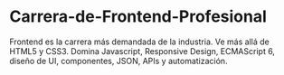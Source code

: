 # Carrera-de-Frontend-Profesional
 Frontend es la carrera más demandada de la industria. Ve más allá de HTML5 y CSS3. Domina Javascript, Responsive Design, ECMAScript 6, diseño de UI, componentes, JSON, APIs y automatización.
